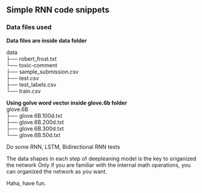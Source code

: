 ## Simple RNN code snippets        

### Data files used         

**Data files are inside data folder**                     

data            
├── robert_frost.txt             
└── toxic-comment            
    ├── sample_submission.csv            
    ├── test.csv             
    ├── test_labels.csv             
    └── train.csv             


**Using golve word vector inside glove.6b folder**                
glove.6B            
├── glove.6B.100d.txt           
├── glove.6B.200d.txt            
├── glove.6B.300d.txt          
└── glove.6B.50d.txt           

Do some RNN, LSTM, Bidirectional RNN tests             

The data shapes in each step of deepleaning model is the key to origanized the network
Only if you are familiar with the internal math operations, you can organized the network as you want.

Haha, have fun.               
